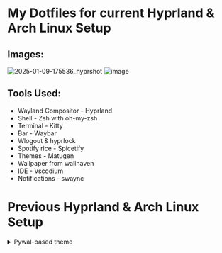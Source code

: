 # My Dotfiles for current Hyprland & Arch Linux Setup

## Images:
![2025-01-09-175536_hyprshot](https://github.com/user-attachments/assets/9534ef8d-acad-4512-ae30-1148ca983930)
![image](https://github.com/user-attachments/assets/a30e98ae-b51b-45d3-81fd-81b483a1f212)

## Tools Used:
- Wayland Compositor - Hyprland 
- Shell - Zsh with oh-my-zsh
- Terminal - Kitty
- Bar - Waybar
- Wlogout & hyprlock
- Spotify rice - Spicetify
- Themes - Matugen
- Wallpaper from wallhaven
- IDE - Vscodium
- Notifications - swaync

# Previous Hyprland & Arch Linux Setup
<details>
<summary>Pywal-based theme</summary>
<br>

## Images:
### With Waybar:
![2024-11-16-190353_hyprshot](https://github.com/user-attachments/assets/eaf9336a-d4be-4ccb-b58c-4d1a00ca8b5f)
![2024-11-16-190409_hyprshot](https://github.com/user-attachments/assets/a4b70340-82e9-4f02-90b0-d0797cd9efad)
![2024-11-16-190512_hyprshot](https://github.com/user-attachments/assets/70ecca44-6ec3-4432-86c7-99ca4b02e477)

### With AGS/Astal:
![2024-11-19-163200_hyprshot](https://github.com/user-attachments/assets/06d975d0-ed93-49b6-956c-b96cb50c8e4a)
![2024-11-19-163228_hyprshot](https://github.com/user-attachments/assets/59e5355c-03b7-4f82-b433-e14a676ed7cb)
![2024-11-19-163211_hyprshot](https://github.com/user-attachments/assets/dfa11b5f-f33d-4ae1-a9a1-dfae9e8cc1c3)

## Tools Used:
- Wayland Compositor - Hyprland 
- Shell - Zsh with oh-my-zsh
- Terminal - Kitty
- Bar - Waybar or Astal,AGS
- Spotify rice - Spicetify, pywal-spicetify
- Themes - Pywal and Oomox
- Wallpaper from wallhaven
- IDE - Vscodium with pywal extension
</details>

